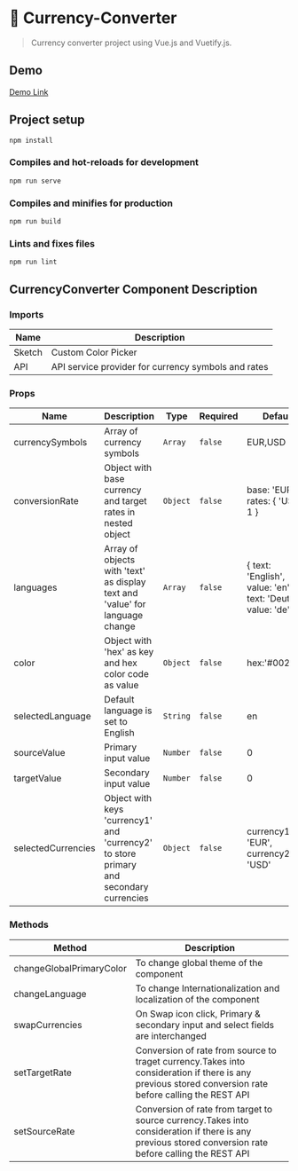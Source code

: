 
# :currency_exchange: Currency-Converter
> Currency converter project using Vue.js and Vuetify.js.

## Demo  
  
[Demo Link](http://suneetjain.tk)

## Project setup
```
npm install
```

### Compiles and hot-reloads for development
```
npm run serve
```

### Compiles and minifies for production
```
npm run build
```

### Lints and fixes files
```
npm run lint
```

## CurrencyConverter Component Description

### Imports

|Name|Description|
|---|---|
|Sketch|Custom Color Picker|
|API|API service provider for currency symbols and rates|

### Props

|Name|Description|Type|Required|Default|
|---|---|---|---|---|
|currencySymbols|Array of currency symbols|`Array`|`false`|EUR,USD|
|conversionRate|Object with base currency and target rates in nested object|`Object`|`false`|base: 'EUR', rates: { 'USD': 1 }|
|languages|Array of objects with 'text' as display text and 'value' for language change|`Array`|`false`|{ text: 'English', value: 'en' }, { text: 'Deutsch', value: 'de' }|
|color|Object with 'hex' as key and hex color code as value|`Object`|`false`|hex:'#002856'|
|selectedLanguage|Default language is set to English|`String`|`false`|en|
|sourceValue|Primary input value|`Number`|`false`|0|
|targetValue|Secondary input value|`Number`|`false`|0|
|selectedCurrencies|Object with keys 'currency1' and 'currency2' to store primary and secondary currencies|`Object`|`false`|currency1: 'EUR', currency2: 'USD'|

### Methods

|Method|Description|
|---|---|
|changeGlobalPrimaryColor|To change global theme of the component|
|changeLanguage|To change Internationalization and localization of the component|
|swapCurrencies|On Swap icon click, Primary & secondary input and select fields are interchanged|
|setTargetRate|Conversion of rate from source to traget currency.Takes into consideration if there is any previous stored conversion rate before calling the REST API|
|setSourceRate|Conversion of rate from target to source currency.Takes into consideration if there is any previous stored conversion rate before calling the REST API|
